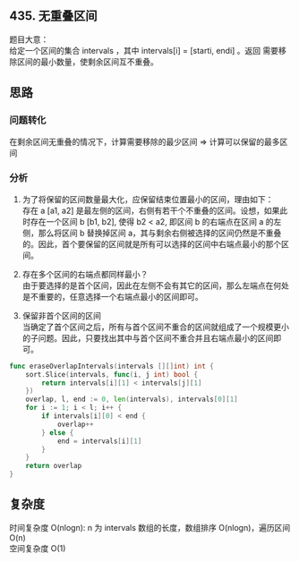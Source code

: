 ## 435. 无重叠区间
题目大意：   
给定一个区间的集合 intervals ，其中 intervals[i] = [starti, endi] 。返回 需要移除区间的最小数量，使剩余区间互不重叠。   

## 思路
### 问题转化
在剩余区间无重叠的情况下，计算需要移除的最少区间  =>  计算可以保留的最多区间   
### 分析
1. 为了将保留的区间数量最大化，应保留结束位置最小的区间，理由如下：   
存在 a [a1, a2] 是最左侧的区间，右侧有若干个不重叠的区间。设想，如果此时存在一个区间 b [b1, b2], 使得 b2 < a2, 即区间 b 的右端点在区间 a 的左侧，那么将区间 b 替换掉区间 a，其与剩余右侧被选择的区间仍然是不重叠的。因此，首个要保留的区间就是所有可以选择的区间中右端点最小的那个区间。   

2. 存在多个区间的右端点都同样最小？   
由于要选择的是首个区间，因此在左侧不会有其它的区间，那么左端点在何处是不重要的，任意选择一个右端点最小的区间即可。    

3. 保留非首个区间的区间    
当确定了首个区间之后，所有与首个区间不重合的区间就组成了一个规模更小的子问题。因此，只要找出其中与首个区间不重合并且右端点最小的区间即可。   

```go
func eraseOverlapIntervals(intervals [][]int) int {
    sort.Slice(intervals, func(i, j int) bool {
        return intervals[i][1] < intervals[j][1]
    })
    overlap, l, end := 0, len(intervals), intervals[0][1]
    for i := 1; i < l; i++ {
        if intervals[i][0] < end {
            overlap++
        } else {
            end = intervals[i][1]
        }
    }
    return overlap
}
```

## 复杂度
时间复杂度 O(nlogn): n 为 intervals 数组的长度，数组排序 O(nlogn)，遍历区间 O(n)      
空间复杂度 O(1) 
